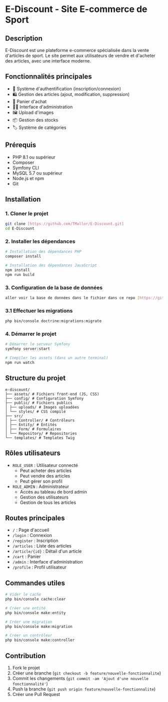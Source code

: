 # E-Discount - Site E-commerce de Sport

## Description
E-Discount est une plateforme e-commerce spécialisée dans la vente d'articles de sport. Le site permet aux utilisateurs de vendre et d'acheter des articles, avec une interface moderne.

## Fonctionnalités principales
- 👤 Système d'authentification (inscription/connexion)
- 🛍️ Gestion des articles (ajout, modification, suppression)
- 🛒 Panier d'achat
- 👨‍💼 Interface d'administration
- 🖼️ Upload d'images
- 📦 Gestion des stocks
- 🏷️ Système de catégories

## Prérequis
- PHP 8.1 ou supérieur
- Composer
- Symfony CLI
- MySQL 5.7 ou supérieur
- Node.js et npm
- Git

## Installation

### 1. Cloner le projet
```bash
git clone [https://github.com/TMallor/E-Discount.git]
cd E-Discount
```

### 2. Installer les dépendances
```bash
# Installation des dépendances PHP
composer install

# Installation des dépendances JavaScript
npm install
npm run build
```

### 3. Configuration de la base de données
```bash
aller voir la base de données dans le fichier dans ce repo [https://github.com/TMallor/Base-de-donn-e-E-Discount.git] et placé la dans le dossier var 
```

### 3.1 Effectuer les migrations
```bash
php bin/console doctrine:migrations:migrate

```

### 4. Démarrer le projet
```bash
# Démarrer le serveur Symfony
symfony server:start

# Compiler les assets (dans un autre terminal)
npm run watch
```

## Structure du projet
```
e-discount/
├── assets/ # Fichiers front-end (JS, CSS)
├── config/ # Configuration Symfony
├── public/ # Fichiers publics
│ ├── uploads/ # Images uploadées
│ └── styles/ # CSS compilé
├── src/
│ ├── Controller/ # Contrôleurs
│ ├── Entity/ # Entités
│ ├── Form/ # Formulaires
│ └── Repository/ # Repositories
└── templates/ # Templates Twig
```

## Rôles utilisateurs
- `ROLE_USER` : Utilisateur connecté
  - Peut acheter des articles
  - Peut vendre des articles
  - Peut gérer son profil
- `ROLE_ADMIN` : Administrateur
  - Accès au tableau de bord admin
  - Gestion des utilisateurs
  - Gestion de tous les articles

## Routes principales
- `/` : Page d'accueil
- `/login` : Connexion
- `/register` : Inscription
- `/articles` : Liste des articles
- `/article/{id}` : Détail d'un article
- `/cart` : Panier
- `/admin` : Interface d'administration
- `/profile` : Profil utilisateur

## Commandes utiles
```bash
# Vider le cache
php bin/console cache:clear

# Créer une entité
php bin/console make:entity

# Créer une migration
php bin/console make:migration

# Créer un contrôleur
php bin/console make:controller
```

## Contribution
1. Fork le projet
2. Créer une branche (`git checkout -b feature/nouvelle-fonctionnalite`)
3. Commit les changements (`git commit -am 'Ajout d'une nouvelle fonctionnalité'`)
4. Push la branche (`git push origin feature/nouvelle-fonctionnalite`)
5. Créer une Pull Request